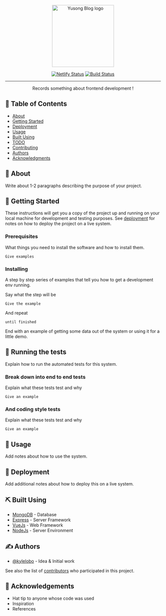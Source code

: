 <p align="center">
  <a href="https://yusong.io" rel="noopener">
 <img width=200px height=200px src="https://user-images.githubusercontent.com/9082423/61587193-e2908e00-abb7-11e9-86cc-602d662511b9.png" alt="Yusong Blog logo"></a>
</p>

<!-- <h3 align="center">Yusong Blog</h3> -->

<div align="center">

  [![Netlify Status][netlify-image]][netlify-url]
  [![Build Status][travis-image]][travis-url]

</div>

[netlify-image]: https://api.netlify.com/api/v1/badges/60b3ae1e-8068-4a92-acdd-8a048816c900/deploy-status
[netlify-url]: https://app.netlify.com/sites/yusong-blog/deploys
[travis-image]: https://img.shields.io/travis/sky172839465/yusong-blog.svg?branch=master
[travis-url]: https://travis-ci.org/sky172839465/yusong-blog

---

<p align="center"> Records something about frontend development !
    <br> 
</p>

## 📝 Table of Contents
- [About](#about)
- [Getting Started](#getting_started)
- [Deployment](#deployment)
- [Usage](#usage)
- [Built Using](#built_using)
- [TODO](../TODO.md)
- [Contributing](../CONTRIBUTING.md)
- [Authors](#authors)
- [Acknowledgments](#acknowledgement)

## 🧐 About <a name = "about"></a>
Write about 1-2 paragraphs describing the purpose of your project.

## 🏁 Getting Started <a name = "getting_started"></a>
These instructions will get you a copy of the project up and running on your local machine for development and testing purposes. See [deployment](#deployment) for notes on how to deploy the project on a live system.

### Prerequisites
What things you need to install the software and how to install them.

```
Give examples
```

### Installing
A step by step series of examples that tell you how to get a development env running.

Say what the step will be

```
Give the example
```

And repeat

```
until finished
```

End with an example of getting some data out of the system or using it for a little demo.

## 🔧 Running the tests <a name = "tests"></a>
Explain how to run the automated tests for this system.

### Break down into end to end tests
Explain what these tests test and why

```
Give an example
```

### And coding style tests
Explain what these tests test and why

```
Give an example
```

## 🎈 Usage <a name="usage"></a>
Add notes about how to use the system.

## 🚀 Deployment <a name = "deployment"></a>
Add additional notes about how to deploy this on a live system.

## ⛏️ Built Using <a name = "built_using"></a>
- [MongoDB](https://www.mongodb.com/) - Database
- [Express](https://expressjs.com/) - Server Framework
- [VueJs](https://vuejs.org/) - Web Framework
- [NodeJs](https://nodejs.org/en/) - Server Environment

## ✍️ Authors <a name = "authors"></a>
- [@kylelobo](https://github.com/kylelobo) - Idea & Initial work

See also the list of [contributors](https://github.com/kylelobo/The-Documentation-Compendium/contributors) who participated in this project.

## 🎉 Acknowledgements <a name = "acknowledgement"></a>
- Hat tip to anyone whose code was used
- Inspiration
- References